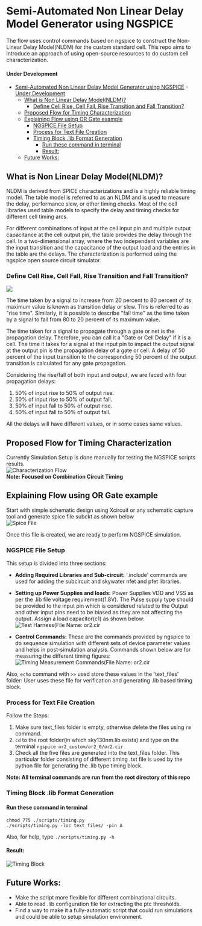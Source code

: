 # Semi-Automated Non Linear Delay Model Generator using NGSPICE
The flow uses control commands based on ngspice to construct the Non-Linear Delay Model(NLDM) for the custom standard cell. This repo aims to introduce an approach of using open-source resources to do custom cell characterization.
#### Under Development
- [Semi-Automated Non Linear Delay Model Generator using NGSPICE](#semi-automated-non-linear-delay-model-generator-using-ngspice)
      - [Under Development](#under-development)
  - [What is Non Linear Delay Model(NLDM)?](#what-is-non-linear-delay-modelnldm)
    - [Define Cell Rise, Cell Fall, Rise Transition and Fall Transition?](#define-cell-rise-cell-fall-rise-transition-and-fall-transition)
  - [Proposed Flow for Timing Characterization](#proposed-flow-for-timing-characterization)
  - [Explaining Flow using OR Gate example](#explaining-flow-using-or-gate-example)
    - [NGSPICE File Setup](#ngspice-file-setup)
    - [Process for Text File Creation](#process-for-text-file-creation)
    - [Timing Block .lib Format Generation](#timing-block-lib-format-generation)
      - [Run these command in terminal](#run-these-command-in-terminal)
      - [Result:](#result)
  - [Future Works:](#future-works)

## What is Non Linear Delay Model(NLDM)?

NLDM is derived from SPICE characterizations and is a highly reliable timing model. The table model is referred to as an NLDM and is used to measure the
delay, performance slew, or other timing checks. Most of the cell libraries used table models to specify the delay and timing checks for different cell timing arcs.

For different combinations of input at the cell input pin and multiple output capacitance at the cell output pin, the table provides the delay through the
cell. In a two-dimensional array, where the two independent variables are the input transition and the capacitance of the output load and the entries in the table 
are the delays.
The characterization is performed using the ngspice open source circuit simulator.
### Define Cell Rise, Cell Fall, Rise Transition and Fall Transition? 
![](images/rise_fall_wave.jpg)

The time taken by a signal to increase from 20 percent to 80 percent of its maximum value is known as transition delay or slew. This is referred to as "rise time".
Similarly, it is possible to describe "fall time" as the time taken by a signal to fall from 80 to 20 percent of its maximum value.

The time taken for a signal to propagate through a gate or net is the propagation delay.
Therefore, you can call it a "Gate or Cell Delay" if it is a cell.
The time it takes for a signal at the input pin to impact the output signal at the output pin is the propagation delay of a gate or cell.
A delay of 50 percent of the input transition to the corresponding 50 percent of the output transition is calculated for any gate propagation.

Considering the rise/fall of both input and output, we are faced with four propagation delays: 
  1. 50% of input rise to 50% of output rise.
  2. 50% of input rise to 50% of output fall.
  3. 50% of input fall to 50% of output rise.
  4. 50% of input fall to 50% of output fall.
  
All the delays will have different values, or in some cases same values.
 
## Proposed Flow for Timing Characterization
Currently Simulation Setup is done manually for testing the NGSPICE scripts results.                                          
![Characterization Flow](images/algo_cal_reduce.png)                                                      
**Note: Focused on Combination Circuit Timing**
## Explaining Flow using OR Gate example
Start with simple schematic design using Xcircuit or any schematic capture tool and generate spice file subckt as shown below               
![Spice File](images/spice_file.png)

Once this file is created, we are ready to perform NGSPICE simulation.

### NGSPICE File Setup
This setup is divided into three sections:
* **Adding Required Libraries and Sub-circuit:** '.include' commands are used for adding the subcircuit and skywater nfet and pfet libraries.
* **Setting up Power Supplies and loads:** Power Supplies VDD and VSS as per the .lib file voltage requirement(1.8V). The Pulse supply type should be provided to the input pin which is considered related to the Output and other input pins need to be biased as they are not affecting the output. Assign a load capacitor(c1) as shown below:
![Test Harness(File Name: or2.cir](images/test_harness.png)

* **Control Commands:** These are the commands provided by ngspice to do sequence simulation with different sets of device parameter values and helps in post-simulation analysis. Commands shown below are for measuring the different timing figures:
![Timing Measurement Commands(File Name: or2.cir](images/timing_measure.png)

Also, `echo` command with `>>` used store these values in the 'text_files' folder: User uses these file for verification and generating .lib based timing block.

### Process for Text File Creation
Follow the Steps:
  1. Make sure text_files folder is empty, otherwise delete the files using `rm` command.
  2. `cd` to the root folder(in which sky130nm.lib exists) and type on the terminal `ngspice or2_custom/or2_0/or2.cir`
  3. Check all the five files are generated into the text_files folder. This particular folder consisting of different timing .txt file is used by the python file for generating the .lib type timing block. 

**Note: All terminal commands are run from the root directory of this repo**

### Timing Block .lib Format Generation

#### Run these command in terminal 

```
chmod 775 ./scripts/timing.py
./scripts/timing.py -loc text_files/ -pin A
``` 

Also, for help, type `./scripts/timing.py -h`
#### Result:                
![Timing Block](images/result_timing.png)

## Future Works:
* Make the script more flexible for different combinational circuits.
* Able to read .lib configuration file for extracting the ptc thresholds.
* Find a way to make it a fully-automatic script that could run simulations and could be able to setup simulation environment.

